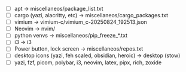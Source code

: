 
- [ ] apt -> miscellaneos/package_list.txt
- [ ] cargo (yazi, alacritty, etc) -> miscellaneos/cargo_packages.txt
- [ ] vimium -> vimium-c/vimium_c-20250824_192513.json
- [ ] Neovim -> nvim/
- [ ] python venvs -> miscellaneos/pip_freeze_*.txt
- [ ] i3 -> i3
- [ ] Power button, lock screen  -> miscellaneos/repos.txt
- [ ] desktop icons (yazi, feh scaled, obsidian, heroic) -> desktop (stow)
- [ ] yazi, fzf, picom, polybar, i3, neovim, latex, pipx, rich, zoxide

